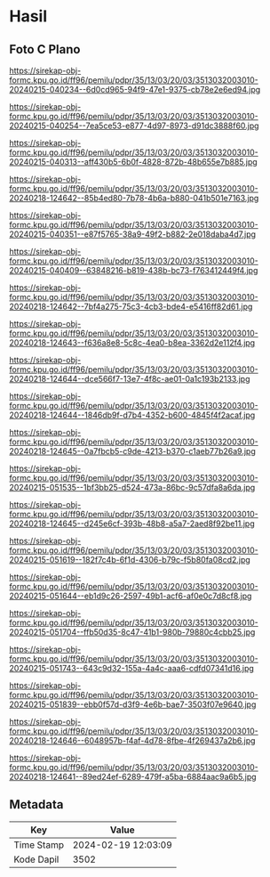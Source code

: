 # Hasil

## Foto C Plano

https://sirekap-obj-formc.kpu.go.id/ff96/pemilu/pdpr/35/13/03/20/03/3513032003010-20240215-040234--6d0cd965-94f9-47e1-9375-cb78e2e6ed94.jpg

https://sirekap-obj-formc.kpu.go.id/ff96/pemilu/pdpr/35/13/03/20/03/3513032003010-20240215-040254--7ea5ce53-e877-4d97-8973-d91dc3888f60.jpg

https://sirekap-obj-formc.kpu.go.id/ff96/pemilu/pdpr/35/13/03/20/03/3513032003010-20240215-040313--aff430b5-6b0f-4828-872b-48b655e7b885.jpg

https://sirekap-obj-formc.kpu.go.id/ff96/pemilu/pdpr/35/13/03/20/03/3513032003010-20240218-124642--85b4ed80-7b78-4b6a-b880-041b501e7163.jpg

https://sirekap-obj-formc.kpu.go.id/ff96/pemilu/pdpr/35/13/03/20/03/3513032003010-20240215-040351--e87f5765-38a9-49f2-b882-2e018daba4d7.jpg

https://sirekap-obj-formc.kpu.go.id/ff96/pemilu/pdpr/35/13/03/20/03/3513032003010-20240215-040409--63848216-b819-438b-bc73-f763412449f4.jpg

https://sirekap-obj-formc.kpu.go.id/ff96/pemilu/pdpr/35/13/03/20/03/3513032003010-20240218-124642--7bf4a275-75c3-4cb3-bde4-e5416ff82d61.jpg

https://sirekap-obj-formc.kpu.go.id/ff96/pemilu/pdpr/35/13/03/20/03/3513032003010-20240218-124643--f636a8e8-5c8c-4ea0-b8ea-3362d2e112f4.jpg

https://sirekap-obj-formc.kpu.go.id/ff96/pemilu/pdpr/35/13/03/20/03/3513032003010-20240218-124644--dce566f7-13e7-4f8c-ae01-0a1c193b2133.jpg

https://sirekap-obj-formc.kpu.go.id/ff96/pemilu/pdpr/35/13/03/20/03/3513032003010-20240218-124644--1846db9f-d7b4-4352-b600-4845f4f2acaf.jpg

https://sirekap-obj-formc.kpu.go.id/ff96/pemilu/pdpr/35/13/03/20/03/3513032003010-20240218-124645--0a7fbcb5-c9de-4213-b370-c1aeb77b26a9.jpg

https://sirekap-obj-formc.kpu.go.id/ff96/pemilu/pdpr/35/13/03/20/03/3513032003010-20240215-051535--1bf3bb25-d524-473a-86bc-9c57dfa8a6da.jpg

https://sirekap-obj-formc.kpu.go.id/ff96/pemilu/pdpr/35/13/03/20/03/3513032003010-20240218-124645--d245e6cf-393b-48b8-a5a7-2aed8f92be11.jpg

https://sirekap-obj-formc.kpu.go.id/ff96/pemilu/pdpr/35/13/03/20/03/3513032003010-20240215-051619--182f7c4b-6f1d-4306-b79c-f5b80fa08cd2.jpg

https://sirekap-obj-formc.kpu.go.id/ff96/pemilu/pdpr/35/13/03/20/03/3513032003010-20240215-051644--eb1d9c26-2597-49b1-acf6-af0e0c7d8cf8.jpg

https://sirekap-obj-formc.kpu.go.id/ff96/pemilu/pdpr/35/13/03/20/03/3513032003010-20240215-051704--ffb50d35-8c47-41b1-980b-79880c4cbb25.jpg

https://sirekap-obj-formc.kpu.go.id/ff96/pemilu/pdpr/35/13/03/20/03/3513032003010-20240215-051743--643c9d32-155a-4a4c-aaa6-cdfd07341d16.jpg

https://sirekap-obj-formc.kpu.go.id/ff96/pemilu/pdpr/35/13/03/20/03/3513032003010-20240215-051839--ebb0f57d-d3f9-4e6b-bae7-3503f07e9640.jpg

https://sirekap-obj-formc.kpu.go.id/ff96/pemilu/pdpr/35/13/03/20/03/3513032003010-20240218-124646--6048957b-f4af-4d78-8fbe-4f269437a2b6.jpg

https://sirekap-obj-formc.kpu.go.id/ff96/pemilu/pdpr/35/13/03/20/03/3513032003010-20240218-124641--89ed24ef-6289-479f-a5ba-6884aac9a6b5.jpg


## Metadata

| Key        | Value               |
| ---------- | ------------------- |
| Time Stamp | 2024-02-19 12:03:09 |
| Kode Dapil | 3502                |



